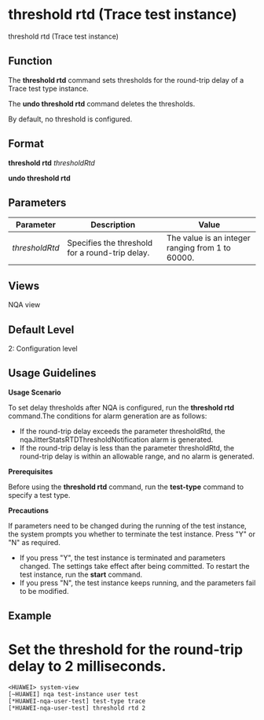 threshold rtd (Trace test instance)
===================================

threshold rtd (Trace test instance)

Function
--------



The **threshold rtd** command sets thresholds for the round-trip delay of a Trace test type instance.

The **undo threshold rtd** command deletes the thresholds.



By default, no threshold is configured.


Format
------

**threshold rtd** *thresholdRtd*

**undo threshold rtd**


Parameters
----------

| Parameter | Description | Value |
| --- | --- | --- |
| *thresholdRtd* | Specifies the threshold for a round-trip delay. | The value is an integer ranging from 1 to 60000. |



Views
-----

NQA view


Default Level
-------------

2: Configuration level


Usage Guidelines
----------------

**Usage Scenario**

To set delay thresholds after NQA is configured, run the **threshold rtd** command.The conditions for alarm generation are as follows:

* If the round-trip delay exceeds the parameter thresholdRtd, the nqaJitterStatsRTDThresholdNotification alarm is generated.
* If the round-trip delay is less than the parameter thresholdRtd, the round-trip delay is within an allowable range, and no alarm is generated.

**Prerequisites**

Before using the **threshold rtd** command, run the **test-type** command to specify a test type.

**Precautions**

If parameters need to be changed during the running of the test instance, the system prompts you whether to terminate the test instance. Press "Y" or "N" as required.

* If you press "Y", the test instance is terminated and parameters changed. The settings take effect after being committed. To restart the test instance, run the **start** command.
* If you press "N", the test instance keeps running, and the parameters fail to be modified.

Example
-------

# Set the threshold for the round-trip delay to 2 milliseconds.
```
<HUAWEI> system-view
[~HUAWEI] nqa test-instance user test
[*HUAWEI-nqa-user-test] test-type trace
[*HUAWEI-nqa-user-test] threshold rtd 2

```